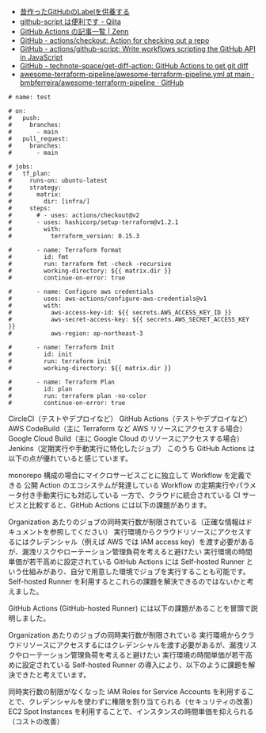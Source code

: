 - [昔作ったGitHubのLabelを供養する](https://zenn.dev/sh090/articles/8291abdb1be48f5765ec)
- [github-script は便利です - Qiita](https://qiita.com/bugfire/items/a2fa85fa58dd20322e3f)
- [GitHub Actions の記事一覧 | Zenn](https://zenn.dev/topics/githubactions)
- [GitHub - actions/checkout: Action for checking out a repo](https://github.com/actions/checkout)
- [GitHub - actions/github-script: Write workflows scripting the GitHub API in JavaScript](https://github.com/actions/github-script)
- [GitHub - technote-space/get-diff-action: GitHub Actions to get git diff](https://github.com/technote-space/get-diff-action)
- [awesome-terraform-pipeline/awesome-terraform-pipeline.yml at main · bmbferreira/awesome-terraform-pipeline · GitHub](https://github.com/bmbferreira/awesome-terraform-pipeline/blob/main/.github/workflows/awesome-terraform-pipeline.yml)

```
# name: test

# on:
#   push:
#     branches:
#       - main
#   pull_request:
#     branches:
#       - main

# jobs:
#   tf_plan:
#     runs-on: ubuntu-latest
#     strategy:
#       matrix:
#         dir: [infra/]
#     steps:
#       # - uses: actions/checkout@v2
#       - uses: hashicorp/setup-terraform@v1.2.1
#         with:
#           terraform_version: 0.15.3

#       - name: Terraform format
#         id: fmt
#         run: terraform fmt -check -recursive
#         working-directory: ${{ matrix.dir }}
#         continue-on-error: true

#       - name: Configure aws credentials
#         uses: aws-actions/configure-aws-credentials@v1
#         with:
#           aws-access-key-id: ${{ secrets.AWS_ACCESS_KEY_ID }}
#           aws-secret-access-key: ${{ secrets.AWS_SECRET_ACCESS_KEY }}
#           aws-region: ap-northeast-3

#       - name: Terraform Init
#         id: init
#         run: terraform init
#         working-directory: ${{ matrix.dir }}

#       - name: Terraform Plan
#         id: plan
#         run: terraform plan -no-color
#         continue-on-error: true
```

CircleCI（テストやデプロイなど）
GitHub Actions（テストやデプロイなど）
AWS CodeBuild（主に Terraform など AWS リソースにアクセスする場合）
Google Cloud Build（主に Google Cloud のリソースにアクセスする場合）
Jenkins（定期実行や手動実行に特化したジョブ）
このうち GitHub Actions は以下の点が優れていると感じています。

monorepo 構成の場合にマイクロサービスごとに独立して Workflow を定義できる
公開 Action のエコシステムが発達している
Workflow の定期実行やパラメータ付き手動実行にも対応している
一方で、クラウドに統合されている CI サービスと比較すると、GitHub Actions には以下の課題があります。

Organization あたりのジョブの同時実行数が制限されている（正確な情報はドキュメントを参照してください）
実行環境からクラウドリソースにアクセスするにはクレデンシャル（例えば AWS では IAM access key）を渡す必要があるが、漏洩リスクやローテーション管理負荷を考えると避けたい
実行環境の時間単価が若干高めに設定されている
GitHub Actions には Self-hosted Runner という仕組みがあり、自分で用意した環境でジョブを実行することも可能です。 Self-hosted Runner を利用するとこれらの課題を解決できるのではないかと考えました。

GitHub Actions (GitHub-hosted Runner) には以下の課題があることを冒頭で説明しました。

Organization あたりのジョブの同時実行数が制限されている
実行環境からクラウドリソースにアクセスするにはクレデンシャルを渡す必要があるが、漏洩リスクやローテーション管理負荷を考えると避けたい
実行環境の時間単価が若干高めに設定されている
Self-hosted Runner の導入により、以下のように課題を解決できたと考えています。

同時実行数の制限がなくなった
IAM Roles for Service Accounts を利用することで、クレデンシャルを使わずに権限を割り当てられる（セキュリティの改善）
EC2 Spot Instances を利用することで、インスタンスの時間単価を抑えられる（コストの改善）
